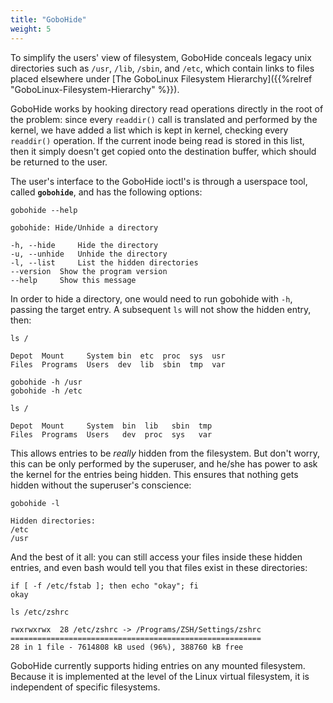 ```yaml
---
title: "GoboHide"
weight: 5
---
```


To simplify the users' view of filesystem, GoboHide conceals legacy unix
directories such as `/usr`, `/lib`, `/sbin`, and `/etc`, which contain links to
files placed elsewhere under [The GoboLinux Filesystem
Hierarchy]({{%relref "GoboLinux-Filesystem-Hierarchy" %}}).

GoboHide works by hooking directory read operations directly in the root of the
problem: since every `readdir()` call is translated and performed by the kernel,
we have added a list which is kept in kernel, checking every `readdir()`
operation. If the current inode being read is stored in this list, then it
simply doesn't get copied onto the destination buffer, which should be returned
to the user.

The user's interface to the GoboHide ioctl's is through a userspace tool, called
**`gobohide`**, and has the following options:

```
gobohide --help

gobohide: Hide/Unhide a directory

-h, --hide     Hide the directory
-u, --unhide   Unhide the directory
-l, --list     List the hidden directories
--version  Show the program version
--help     Show this message
```

In order to hide a directory, one would need to run gobohide with `-h`, passing
the target entry. A subsequent `ls` will not show the hidden entry, then:

```
ls /

Depot  Mount     System bin  etc  proc  sys  usr
Files  Programs  Users  dev  lib  sbin  tmp  var

gobohide -h /usr
gobohide -h /etc

ls /

Depot  Mount     System  bin  lib   sbin  tmp
Files  Programs  Users   dev  proc  sys   var
```

This allows entries to be _really_ hidden from the filesystem. But don't worry,
this can be only performed by the superuser, and he/she has power to ask the
kernel for the entries being hidden. This ensures that nothing gets hidden
without the superuser's conscience:

```
gobohide -l

Hidden directories:
/etc
/usr
```

And the best of it all: you can still access your files inside these hidden
entries, and even bash would tell you that files exist in these directories:

```fish
if [ -f /etc/fstab ]; then echo "okay"; fi
okay

ls /etc/zshrc

rwxrwxrwx  28 /etc/zshrc -> /Programs/ZSH/Settings/zshrc
========================================================
28 in 1 file - 7614808 kB used (96%), 388760 kB free
```

GoboHide currently supports hiding entries on any mounted filesystem. Because it
is implemented at the level of the Linux virtual filesystem, it is independent
of specific filesystems.
